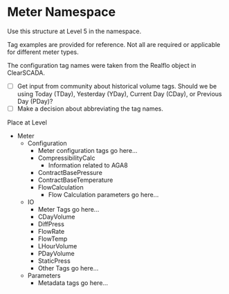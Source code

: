 # Meter Namespace 

Use this structure at Level 5 in the namespace. 

Tag examples are provided for reference. Not all are required or applicable for different meter types. 

The configuration tag names were taken from the Realflo object in ClearSCADA. 

- [ ] Get input from community about historical volume tags. Should we be using Today (TDay), Yesterday (YDay), Current Day (CDay), or Previous Day (PDay)?
- [ ] Make a decision about abbreviating the tag names. 

Place at Level 

* Meter
  * Configuration
    * Meter configuration tags go here...
	* CompressibilityCalc
	  * Information related to AGA8
	* ContractBasePressure
	* ContractBaseTemperature
	* FlowCalculation
	  * Flow Calculation parameters go here...
  * IO
	* Meter Tags go here...
	* CDayVolume
	* DiffPress
	* FlowRate
	* FlowTemp
	* LHourVolume
	* PDayVolume
	* StaticPress
    * Other Tags go here...
  * Parameters
	* Metadata tags go here...
  

